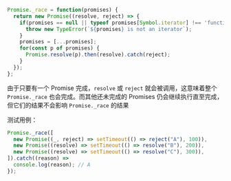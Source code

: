 ```JavaScript
Promise._race = function(promises) {
  return new Promise((resolve, reject) => {
    if(promises == null || typeof promises[Symbol.iterator] !== 'function') {
      throw new TypeError(`${promises} is not an iterator`);
    }
    promises = [...promises];
    for(const p of promises) {
      Promise.resolve(p).then(resolve).catch(reject);
    }
  });
};
```

由于只要有一个 Promise 完成，`resolve` 或 `reject` 就会被调用，这意味着整个 `Promise._race` 也会完成。而其他还未完成的 Promises 仍会继续执行直至完成，但它们的结果不会影响 `Promise._race` 的结果

测试用例：

```JavaScript
Promise._race([
  new Promise((_, reject) => setTimeout(() => reject("A"), 100)),
  new Promise((resolve) => setTimeout(() => resolve("B"), 200)),
  new Promise((resolve) => setTimeout(() => resolve("C"), 300)),
]).catch((reason) => 
  console.log(reason); // A
});
```
